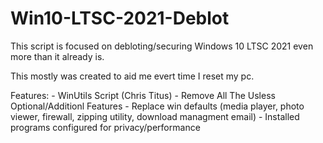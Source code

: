 # Win10-LTSC-2021-Deblot
This script is focused on debloting/securing Windows 10 LTSC 2021 even more than it already is.

This mostly was created to aid me evert time I reset my pc.

Features:
    - WinUtils Script (Chris Titus)
    - Remove All The Usless Optional/Additionl Features
    - Replace win defaults (media player, photo viewer, firewall, zipping utility, download managment email)
    - Installed programs configured for privacy/performance
